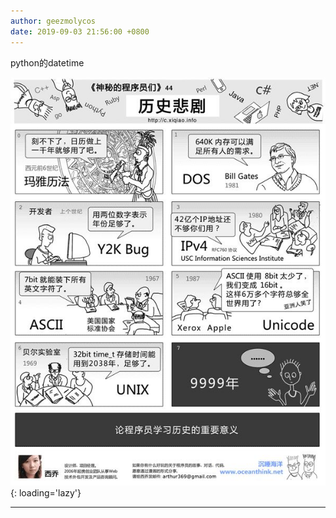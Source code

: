 ```yaml
---
author: geezmolycos
date: 2019-09-03 21:56:00 +0800
---
```


python的datetime

![](/assets/images/qq-zone/2019-09-03-tragic.jpg){: loading='lazy'}

---
